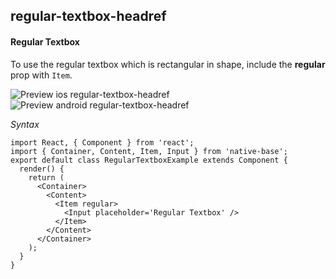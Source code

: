 ## regular-textbox-headref
#### Regular Textbox

To use the regular textbox which is rectangular in shape, include the <b>regular</b> prop with <code>Item</code>.

![Preview ios regular-textbox-headref](https://github.com/GeekyAnts/NativeBase-KitchenSink/raw/master/screenshots/ios/regularInput.png)
![Preview android regular-textbox-headref](https://github.com/GeekyAnts/NativeBase-KitchenSink/raw/master/screenshots/android/regular.png)

*Syntax*

<pre class="line-numbers"><code class="language-jsx">import React, { Component } from 'react';
import { Container, Content, Item, Input } from 'native-base';
export default class RegularTextboxExample extends Component {
  render() {
    return (
      &lt;Container>
        &lt;Content>​
          &lt;Item regular>
            &lt;Input placeholder='Regular Textbox' />
          &lt;/Item>
        &lt;/Content>
      &lt;/Container>
    );
  }
}</code></pre><br />
